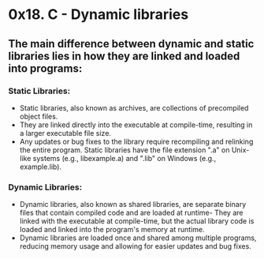 # 0x18. C - Dynamic libraries

## The main difference between dynamic and static libraries lies in how they are linked and loaded into programs:

### Static Libraries:
- Static libraries, also known as archives, are collections of precompiled object files.
- They are linked directly into the executable at compile-time, resulting in a larger executable file size.
- Any updates or bug fixes to the library require recompiling and relinking the entire program.
Static libraries have the file extension ".a" on Unix-like systems
(e.g., libexample.a) and ".lib" on Windows (e.g., example.lib).

### Dynamic Libraries:
- Dynamic libraries, also known as shared libraries, are separate binary files 
that contain compiled code and are loaded at runtime- They are linked
with the executable at compile-time, but the actual library
code is loaded and linked into the program's memory at runtime.
- Dynamic libraries are loaded once and shared among multiple programs,
reducing memory usage and allowing for easier updates and bug fixes.

